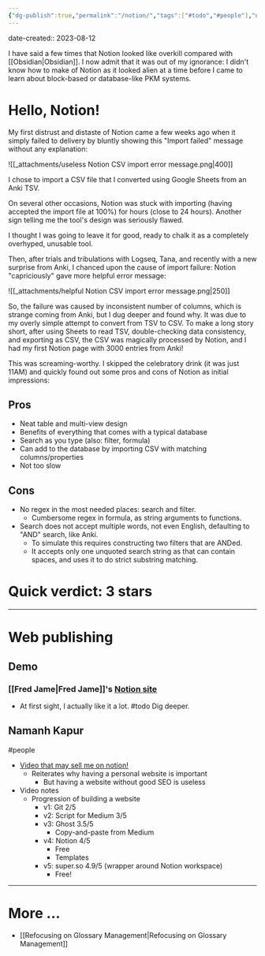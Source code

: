 ```yaml
---
{"dg-publish":true,"permalink":"/notion/","tags":["#todo","#people"],"noteIcon":"2"}
---
```


date-created:: 2023-08-12

I have said a few times that Notion looked like overkill compared with [[Obsidian\|Obsidian]]. I now admit that it was out of my ignorance: I didn't know how to make of Notion as it looked alien at a time before I came to learn about block-based or database-like PKM systems.
# Hello, Notion!

My first distrust and distaste of Notion came a few weeks ago when it simply failed to delivery by bluntly showing this "Import failed" message without any explanation:

![[_attachments/useless Notion CSV import error message.png\|400]]

I chose to import a CSV file that I converted using Google Sheets from an Anki TSV. 

On several other occasions, Notion was stuck with importing (having accepted the import file at 100%) for hours (close to 24 hours). Another sign telling me the tool's design was seriously flawed.

I thought I was going to leave it for good, ready to chalk it as a completely overhyped, unusable tool.

Then, after trials and tribulations with Logseq, Tana, and recently with a new surprise from Anki, I chanced upon the cause of import failure: Notion "capriciously" gave more helpful error message:

![[_attachments/helpful Notion CSV import error message.png\|250]]

So, the failure was caused by inconsistent number of columns, which is strange coming from Anki, but I dug deeper and found why. It was due to my overly simple attempt to convert from TSV to CSV. To make a long story short, after using Sheets to read TSV, double-checking data consistency, and exporting as CSV, the CSV was magically processed by Notion, and I had my first Notion page with 3000 entries from Anki!

This was screaming-worthy. I skipped the celebratory drink (it was just 11AM) and quickly found out some pros and cons of Notion as initial impressions:
## Pros
- Neat table and multi-view design
- Benefits of everything that comes with a typical database
- Search as you type (also: filter, formula)
- Can add to the database by importing CSV with matching columns/properties
- Not too slow
## Cons
- No regex in the most needed places: search and filter.
	- Cumbersome regex in formula, as string arguments to functions.
- Search does not accept multiple words, not even English, defaulting to "AND" search, like Anki.
	- To simulate this requires constructing two filters that are ANDed.
	- It accepts only one unquoted search string as that can contain spaces, and uses it to do strict substring matching. 
# Quick verdict: 3 stars

---
# Web publishing

## Demo

### [[Fred Jame\|Fred Jame]]'s [Notion site](https://fred.mba/)
- At first sight, I actually like it a lot. #todo Dig deeper.
## Namanh Kapur
#people
- [Video that may sell me on notion!](https://www.youtube.com/watch?v=8u45QMEn1o4)
	- Reiterates why having a personal website is important
		- But having a website without good SEO is useless
- Video notes
	- Progression of building a website
		- v1: Git 2/5
		- v2: Script for Medium 3/5
		- v3: Ghost 3.5/5
			- Copy-and-paste from Medium
		- v4: Notion 4/5
			- Free
			- Templates
		- v5: super.so 4.9/5 (wrapper around Notion workspace)
			- Free!

---
# More ...

- [[Refocusing on Glossary Management\|Refocusing on Glossary Management]]